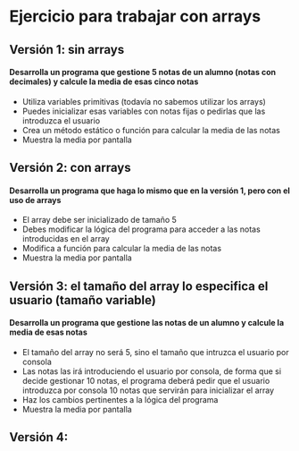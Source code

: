 # Ejercicio para trabajar con arrays

## Versión 1: sin arrays

#### Desarrolla un programa que gestione 5 notas de un alumno (notas con decimales) y calcule la media de esas cinco notas

- Utiliza variables primitivas (todavía no sabemos utilizar los arrays)
- Puedes inicializar esas variables con notas fijas o pedirlas que las introduzca el usuario
- Crea un método estático o función para calcular la media de las notas
- Muestra la media por pantalla

## Versión 2: con arrays

#### Desarrolla un programa que haga lo mismo que en la versión 1, pero con el uso de arrays

- El array debe ser inicializado de tamaño 5
- Debes modificar la lógica del programa para acceder a las notas introducidas en el array
- Modifica a función para calcular la media de las notas
- Muestra la media por pantalla

## Versión 3: el tamaño del array lo especifica el usuario (tamaño variable)

#### Desarrolla un programa que gestione las notas de un alumno y calcule la media de esas notas

- El tamaño del array no será 5, sino el tamaño que intruzca el usuario por consola
- Las notas las irá introduciendo el usuario por consola, de forma que si decide gestionar 10 notas, el programa deberá pedir que el usuario introduzca por consola 10 notas que servirán para inicializar el array
- Haz los cambios pertinentes a la lógica del programa
- Muestra la media por pantalla

## Versión 4: 
